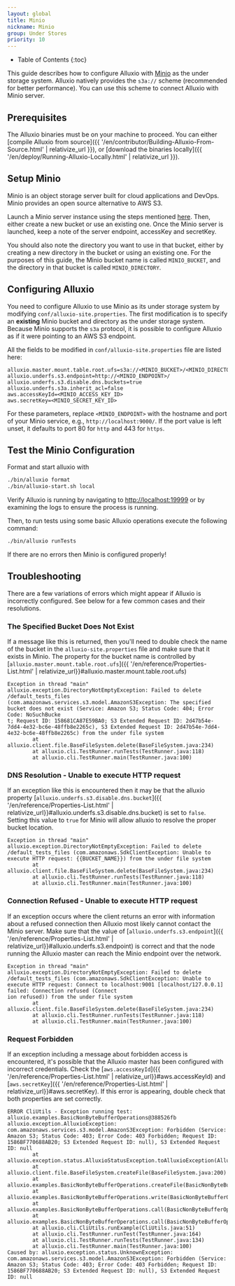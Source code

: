 ```yaml
---
layout: global
title: Minio
nickname: Minio
group: Under Stores
priority: 10
---
```


* Table of Contents
{:toc}

This guide describes how to configure Alluxio with [Minio](https://minio.io/) as the
under storage system. Alluxio natively provides the `s3a://` scheme (recommended for better
performance). You can use this scheme to connect Alluxio with Minio server.

## Prerequisites

The Alluxio binaries must be on your machine to proceed.
You can either
[compile Alluxio from source]({{ '/en/contributor/Building-Alluxio-From-Source.html' | relativize_url }}),
or [download the binaries locally]({{ '/en/deploy/Running-Alluxio-Locally.html' | relativize_url }}).

## Setup Minio

Minio is an object storage server built for cloud applications and DevOps. Minio provides an open
source alternative to AWS S3.

Launch a Minio server instance using the steps mentioned
[here](http://docs.minio.io/docs/minio-quickstart-guide).
Then, either create a new bucket or use an existing one.
Once the Minio server is launched, keep a note of the server endpoint, accessKey and secretKey.

You should also note the directory you want to use in that bucket, either by creating
a new directory in the bucket or using an existing one. For the purposes of this guide, the Minio
bucket name is called `MINIO_BUCKET`, and the directory in that bucket is called `MINIO_DIRECTORY`.

## Configuring Alluxio

You need to configure Alluxio to use Minio as its under storage system by modifying
`conf/alluxio-site.properties`. The first modification is to specify an **existing** Minio
bucket and directory as the under storage system.
Because Minio supports the `s3a` protocol, it is possible to configure Alluxio as if it were
pointing to an AWS S3 endpoint.

All the fields to be modified in `conf/alluxio-site.properties` file are listed here:

```properties
alluxio.master.mount.table.root.ufs=s3a://<MINIO_BUCKET>/<MINIO_DIRECTORY>
alluxio.underfs.s3.endpoint=http://<MINIO_ENDPOINT>/
alluxio.underfs.s3.disable.dns.buckets=true
alluxio.underfs.s3a.inherit_acl=false
aws.accessKeyId=<MINIO_ACCESS_KEY_ID>
aws.secretKey=<MINIO_SECRET_KEY_ID>
```

For these parameters, replace `<MINIO_ENDPOINT>` with the hostname and port of your Minio service,
e.g., `http://localhost:9000/`.
If the port value is left unset, it defaults to port 80 for `http` and 443 for `https`.

## Test the Minio Configuration

Format and start alluxio with

```bash
./bin/alluxio format
./bin/alluxio-start.sh local
```

Verify Alluxio is running by navigating to [http://localhost:19999](http://localhost:19999) or by
examining the logs to ensure the process is running.

Then, to run tests using some basic Alluxio operations execute the following command:

```bash
./bin/alluxio runTests
```

If there are no errors then Minio is configured properly!

## Troubleshooting 

There are a few variations of errors which might appear if Alluxio is incorrectly configured.
See below for a few common cases and their resolutions.

### The Specified Bucket Does Not Exist

If a message like this is returned, then you'll need to double check the name of the bucket in the
`alluxio-site.properties` file and make sure that it exists in Minio.
The property for the bucket name is controlled by [`alluxio.master.mount.table.root.ufs`]({{ '/en/reference/Properties-List.html' | relativize_url}}#alluxio.master.mount.table.root.ufs)

```
Exception in thread "main" alluxio.exception.DirectoryNotEmptyException: Failed to delete /default_tests_files (com.amazonaws.services.s3.model.AmazonS3Exception: The specified bucket does not exist (Service: Amazon S3; Status Code: 404; Error Code: NoSuchBucke
t; Request ID: 158681CA87E59BA0; S3 Extended Request ID: 2d47b54e-7dd4-4e32-bc6e-48ffb8e2265c), S3 Extended Request ID: 2d47b54e-7dd4-4e32-bc6e-48ffb8e2265c) from the under file system
        at alluxio.client.file.BaseFileSystem.delete(BaseFileSystem.java:234)
        at alluxio.cli.TestRunner.runTests(TestRunner.java:118)
        at alluxio.cli.TestRunner.main(TestRunner.java:100)
```

### DNS Resolution - Unable to execute HTTP request

If an exception like this is encountered then it may be that the alluxio property
[`alluxio.underfs.s3.disable.dns.bucket`]({{ '/en/reference/Properties-List.html' | relativize_url}}#alluxio.underfs.s3.disable.dns.bucket)
is set to `false`.
Setting this value to `true` for Minio will allow alluxio to resolve the proper bucket location.

```
Exception in thread "main" alluxio.exception.DirectoryNotEmptyException: Failed to delete /default_tests_files (com.amazonaws.SdkClientException: Unable to execute HTTP request: {{BUCKET_NAME}}) from the under file system
        at alluxio.client.file.BaseFileSystem.delete(BaseFileSystem.java:234)
        at alluxio.cli.TestRunner.runTests(TestRunner.java:118)
        at alluxio.cli.TestRunner.main(TestRunner.java:100)
```

### Connection Refused - Unable to execute HTTP request

If an exception occurs where the client returns an error with information about a refused connection 
then Alluxio most likely cannot contact the Minio server.
Make sure that the value of
[`alluxio.underfs.s3.endpoint`]({{ '/en/reference/Properties-List.html' | relativize_url}}#alluxio.underfs.s3.endpoint)
is correct and that the node running the Alluxio master can reach the Minio endpoint over the
network.

```
Exception in thread "main" alluxio.exception.DirectoryNotEmptyException: Failed to delete /default_tests_files (com.amazonaws.SdkClientException: Unable to execute HTTP request: Connect to localhost:9001 [localhost/127.0.0.1] failed: Connection refused (Connect
ion refused)) from the under file system
        at alluxio.client.file.BaseFileSystem.delete(BaseFileSystem.java:234)
        at alluxio.cli.TestRunner.runTests(TestRunner.java:118)
        at alluxio.cli.TestRunner.main(TestRunner.java:100)
```

### Request Forbidden

If an exception including a message about forbidden access is encountered, it's possible that the
Alluxio master has been configured with incorrect credentials.
Check the [`aws.accessKeyId`]({{ '/en/reference/Properties-List.html' | relativize_url}}#aws.accessKeyId)
and [`aws.secretKey`]({{ '/en/reference/Properties-List.html' | relativize_url}}#aws.secretKey).
If this error is appearing, double check that both properties are set correctly.

```
ERROR CliUtils - Exception running test: alluxio.examples.BasicNonByteBufferOperations@388526fb
alluxio.exception.AlluxioException: com.amazonaws.services.s3.model.AmazonS3Exception: Forbidden (Service: Amazon S3; Status Code: 403; Error Code: 403 Forbidden; Request ID: 1586BF770688AB20; S3 Extended Request ID: null), S3 Extended Request ID: null
        at alluxio.exception.status.AlluxioStatusException.toAlluxioException(AlluxioStatusException.java:111)
        at alluxio.client.file.BaseFileSystem.createFile(BaseFileSystem.java:200)
        at alluxio.examples.BasicNonByteBufferOperations.createFile(BasicNonByteBufferOperations.java:102)
        at alluxio.examples.BasicNonByteBufferOperations.write(BasicNonByteBufferOperations.java:85)
        at alluxio.examples.BasicNonByteBufferOperations.call(BasicNonByteBufferOperations.java:80)
        at alluxio.examples.BasicNonByteBufferOperations.call(BasicNonByteBufferOperations.java:49)
        at alluxio.cli.CliUtils.runExample(CliUtils.java:51)
        at alluxio.cli.TestRunner.runTest(TestRunner.java:164)
        at alluxio.cli.TestRunner.runTests(TestRunner.java:134)
        at alluxio.cli.TestRunner.main(TestRunner.java:100)
Caused by: alluxio.exception.status.UnknownException: com.amazonaws.services.s3.model.AmazonS3Exception: Forbidden (Service: Amazon S3; Status Code: 403; Error Code: 403 Forbidden; Request ID: 1586BF770688AB20; S3 Extended Request ID: null), S3 Extended Request ID: null
```
